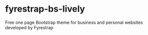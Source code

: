 # fyrestrap-bs-lively
 Free one page Bootstrap theme for business and personal websites developed by Fyrestrap
